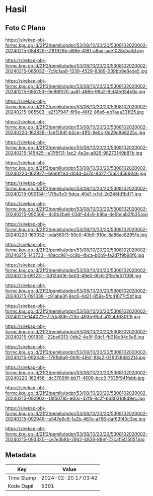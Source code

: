 # Hasil

## Foto C Plano

https://sirekap-obj-formc.kpu.go.id/21f2/pemilu/pdpr/53/08/10/20/20/5308102020002-20240215-084829--21f1929b-d89e-4181-a8ad-aae1028cba0d.jpg

https://sirekap-obj-formc.kpu.go.id/21f2/pemilu/pdpr/53/08/10/20/20/5308102020002-20240215-085032--7c9c1aa9-1339-4529-8389-039bb9e6ede5.jpg

https://sirekap-obj-formc.kpu.go.id/21f2/pemilu/pdpr/53/08/10/20/20/5308102020002-20240215-085253--9e869170-aa8f-4665-99a2-9cf40e134b9a.jpg

https://sirekap-obj-formc.kpu.go.id/21f2/pemilu/pdpr/53/08/10/20/20/5308102020002-20240215-085503--a2f37947-6f9e-48f2-86e6-eb7aea331f25.jpg

https://sirekap-obj-formc.kpu.go.id/21f2/pemilu/pdpr/53/08/10/20/20/5308102020002-20240220-162828--1cef294f-b0ce-41f0-9e0c-0d29d966225c.jpg

https://sirekap-obj-formc.kpu.go.id/21f2/pemilu/pdpr/53/08/10/20/20/5308102020002-20240215-145425--a17f5f31-1ac2-4e2e-a925-98273149b87b.jpg

https://sirekap-obj-formc.kpu.go.id/21f2/pemilu/pdpr/53/08/10/20/20/5308102020002-20240220-162927--b6e0f164-d04d-4a7d-8427-f3a514566046.jpg

https://sirekap-obj-formc.kpu.go.id/21f2/pemilu/pdpr/53/08/10/20/20/5308102020002-20240215-090134--17f5a3e3-5dea-40d1-b7ef-2d248fd1bd71.jpg

https://sirekap-obj-formc.kpu.go.id/21f2/pemilu/pdpr/53/08/10/20/20/5308102020002-20240215-090509--4c8b2ba6-03df-44c6-b8ba-4e5bcab2fb35.jpg

https://sirekap-obj-formc.kpu.go.id/21f2/pemilu/pdpr/53/08/10/20/20/5308102020002-20240220-163052--eda560f3-59c0-40b9-910c-8a86ac82951b.jpg

https://sirekap-obj-formc.kpu.go.id/21f2/pemilu/pdpr/53/08/10/20/20/5308102020002-20240215-143733--48acc981-cc9b-4bca-b0b9-fa2d7f9b90f6.jpg

https://sirekap-obj-formc.kpu.go.id/21f2/pemilu/pdpr/53/08/10/20/20/5308102020002-20240215-091231--0d12d416-5e03-49e0-9fc6-2f9c1d57109f.jpg

https://sirekap-obj-formc.kpu.go.id/21f2/pemilu/pdpr/53/08/10/20/20/5308102020002-20240215-091338--c91abe3f-9ac6-4d21-859a-5fc41077c5bf.jpg

https://sirekap-obj-formc.kpu.go.id/21f2/pemilu/pdpr/53/08/10/20/20/5308102020002-20240215-144021--7f7dc806-723e-4935-9faf-412abf6301f8.jpg

https://sirekap-obj-formc.kpu.go.id/21f2/pemilu/pdpr/53/08/10/20/20/5308102020002-20240215-091839--22be6313-0db2-4e9f-9dc1-fb018c94c5e6.jpg

https://sirekap-obj-formc.kpu.go.id/21f2/pemilu/pdpr/53/08/10/20/20/5308102020002-20240215-092448--176fb8a9-0bf6-48bf-88a2-029058d82214.jpg

https://sirekap-obj-formc.kpu.go.id/21f2/pemilu/pdpr/53/08/10/20/20/5308102020002-20240220-163456--dc37899f-bb71-4609-bcc3-7535f941febb.jpg

https://sirekap-obj-formc.kpu.go.id/21f2/pemilu/pdpr/53/08/10/20/20/5308102020002-20240215-092902--18f50785-e60c-42f9-8c2f-b68031d8d9ec.jpg

https://sirekap-obj-formc.kpu.go.id/21f2/pemilu/pdpr/53/08/10/20/20/5308102020002-20240215-092948--a347e6c6-1a2b-467e-a766-daf63f40c3ee.jpg

https://sirekap-obj-formc.kpu.go.id/21f2/pemilu/pdpr/53/08/10/20/20/5308102020002-20240215-093320--ce7e3b8b-29d2-4828-88ef-72caf541505f.jpg


## Metadata

| Key        | Value               |
| ---------- | ------------------- |
| Time Stamp | 2024-02-20 17:03:42 |
| Kode Dapil | 5301                |



